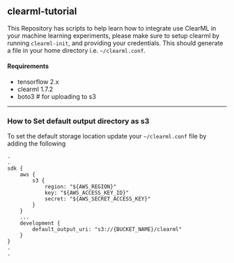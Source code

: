 ## clearml-tutorial

This Repository has scripts to help learn how to integrate use ClearML in your machine learning experiments, please make sure to setup clearml by running `clearml-init`, and providing your credentials. This should generate a file in your home directory i.e. `~/clearml.conf`.

#### Requirements

- tensorflow 2.x
- clearml 1.7.2
- boto3 # for uploading to s3

---

### How to Set default output directory as s3

To set the default storage location update your `~/clearml.conf` file by adding the following

```
.
.
sdk {
    aws {
        s3 {
            region: "${AWS_REGION}"
            key: "${AWS_ACCESS_KEY_ID}"
            secret: "${AWS_SECRET_ACCESS_KEY}"
        }
    }
    ...
    development {
        default_output_uri: "s3://{BUCKET_NAME}/clearml"
    }
}
.
.
```
